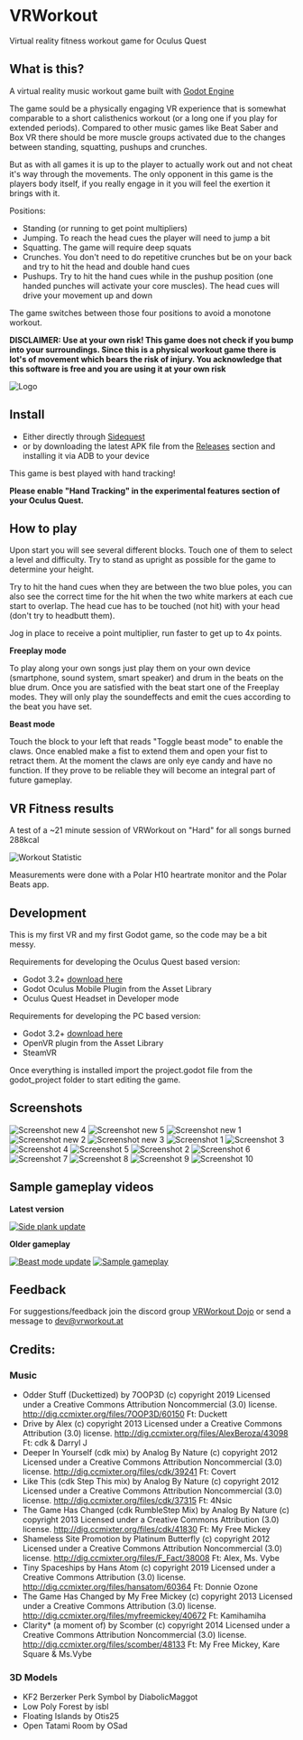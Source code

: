 # VRWorkout
Virtual reality fitness workout game for Oculus Quest

## What is this?

A virtual reality music workout game built with [Godot Engine](https://godotengine.org/)

The game sould be a physically engaging VR experience that is somewhat comparable to a short calisthenics workout (or a long one if you play for extended periods). Compared to other music games like Beat Saber and Box VR there should be more muscle groups activated due to the changes between standing, squatting, pushups and crunches. 

But as with all games it is up to the player to actually work out and not cheat it's way through the movements. The only opponent in this game is the players body itself, if you really engage in it you will feel the exertion it brings with it.

Positions:

* Standing (or running to get point multipliers)
* Jumping. To reach the head cues the player will need to jump a bit
* Squatting. The game will require deep squats
* Crunches. You don't need to do repetitive crunches but be on your back and try to hit the head and double hand cues
* Pushups. Try to hit the hand cues while in the pushup position (one handed punches will activate your core muscles). The head cues will drive your movement up and down

The game switches between those four positions to avoid a monotone workout.

**DISCLAIMER: Use at your own risk! This game does not check if you bump into your surroundings. Since this is a physical workout game there is lot's of movement which bears the risk of injury. You acknowledge that this software is free and you are using it at your own risk**

![Logo](https://github.com/mgschwan/VRWorkout/blob/master/web_assets/vrworkout_logo_new.jpg)

## Install

* Either directly through [Sidequest](https://sidequestvr.com/#/app/413) 
* or by downloading the latest APK file from the [Releases](https://github.com/mgschwan/VRWorkout/releases) section and installing it via ADB to your device

This game is best played with hand tracking!

__Please enable "Hand Tracking" in the experimental features section of your Oculus Quest.__


## How to play


Upon start you will see several different blocks. Touch one of them to select a level and difficulty. 
Try to stand as upright as possible for the game to determine your height.

Try to hit the hand cues when they are between the two blue poles, you can also see the correct time for the hit when the two white markers at each cue start to overlap. The head cue has to be touched (not hit) with your head (don't try to headbutt them).

Jog in place to receive a point multiplier, run faster to get up to 4x points.

__Freeplay mode__

To play along your own songs just play them on your own device (smartphone, sound system, smart speaker) and drum in the beats on the blue drum. Once you are satisfied with the beat start one of the Freeplay modes. They will only play the soundeffects and emit the cues according to the beat you have set.

__Beast mode__

Touch the block to your left that reads "Toggle beast mode" to enable the claws. Once enabled make a fist to extend them and open your fist to retract them. At the moment the claws are only eye candy and have no function. If they prove to be reliable they will become an integral part of future gameplay.

## VR Fitness results

A test of a ~21 minute session of VRWorkout on "Hard" for all songs burned 288kcal

![Workout Statistic](https://github.com/mgschwan/VRWorkout/blob/master/web_assets/workout_statistics.jpg)

Measurements were done with a Polar H10 heartrate monitor and the Polar Beats app.

## Development

This is my first VR and my first Godot game, so the code may be a bit messy.

Requirements for developing the Oculus Quest based version:

* Godot 3.2+  [download here](https://godotengine.org/)
* Godot Oculus Mobile Plugin from the Asset Library
* Oculus Quest Headset in Developer mode

Requirements for developing the PC based version:

* Godot 3.2+ [download here](https://godotengine.org/)
* OpenVR plugin from the Asset Library
* SteamVR

Once everything is installed import the project.godot file from the godot_project folder to start editing the game.

## Screenshots
![Screenshot new 4](https://github.com/mgschwan/VRWorkout/blob/master/web_assets/vrworkout_beast_attack.jpg)
![Screenshot new 5](https://github.com/mgschwan/VRWorkout/blob/master/web_assets/vrworkout_beast_attack1.jpg)
![Screenshot new 1](https://github.com/mgschwan/VRWorkout/blob/master/web_assets/vrworkout_instructor.jpg)
![Screenshot new 2](https://github.com/mgschwan/VRWorkout/blob/master/web_assets/vrworkout_instructor2.jpg)
![Screenshot new 3](https://github.com/mgschwan/VRWorkout/blob/master/web_assets/vrworkout_instructor3.jpg)
![Screenshot 1](https://github.com/mgschwan/VRWorkout/blob/master/web_assets/vrworkout_menu.jpg)
![Screenshot 3](https://github.com/mgschwan/VRWorkout/blob/master/web_assets/vrworkout_side.jpg)
![Screenshot 4](https://github.com/mgschwan/VRWorkout/blob/master/web_assets/vrworkout_play_main.jpg)
![Screenshot 5](https://github.com/mgschwan/VRWorkout/blob/master/web_assets/vrworkout_stand.jpg)
![Screenshot 2](https://github.com/mgschwan/VRWorkout/blob/master/web_assets/vrworkout_double_punch.jpg)
![Screenshot 6](https://github.com/mgschwan/VRWorkout/blob/master/web_assets/vrworkout_main_menu.jpg)
![Screenshot 7](https://github.com/mgschwan/VRWorkout/blob/master/web_assets/vrworkout_beast_mode_claws.jpg)
![Screenshot 8](https://github.com/mgschwan/VRWorkout/blob/master/web_assets/vrworkout_claw_hit2.jpg)
![Screenshot 9](https://github.com/mgschwan/VRWorkout/blob/master/web_assets/vrworkout_claw_hit.jpg)
![Screenshot 10](https://github.com/mgschwan/VRWorkout/blob/master/web_assets/vrworkout_claw2.jpg)


## Sample gameplay videos

__Latest version__

[![Side plank update](https://img.youtube.com/vi/FWY8M-wg_mo/0.jpg)](https://www.youtube.com/watch?v=FWY8M-wg_mo)

__Older gameplay__

[![Beast mode update](https://img.youtube.com/vi/6TnzuIsVT6o/0.jpg)](https://www.youtube.com/watch?v=6TnzuIsVT6o)
[![Sample gameplay](https://img.youtube.com/vi/mSPQulHXlJo/0.jpg)](https://www.youtube.com/watch?v=mSPQulHXlJo)

## Feedback

For suggestions/feedback join the discord group [VRWorkout Dojo](https://discord.gg/Vg3vyah) or send a message to dev@vrworkout.at


## Credits:

### Music
* Odder Stuff (Duckettized) by 7OOP3D (c) copyright 2019 Licensed under a Creative Commons Attribution Noncommercial  (3.0) license. http://dig.ccmixter.org/files/7OOP3D/60150 Ft: Duckett
* Drive by Alex (c) copyright 2013 Licensed under a Creative Commons Attribution (3.0) license. http://dig.ccmixter.org/files/AlexBeroza/43098 Ft: cdk & Darryl J
* Deeper In Yourself (cdk mix) by Analog By Nature (c) copyright 2012 Licensed under a Creative Commons Attribution Noncommercial  (3.0) license. http://dig.ccmixter.org/files/cdk/39241 Ft: Covert
* Like This (cdk Step This mix) by Analog By Nature (c) copyright 2012 Licensed under a Creative Commons Attribution Noncommercial  (3.0) license. http://dig.ccmixter.org/files/cdk/37315 Ft: 4Nsic
* The Game Has Changed (cdk RumbleStep Mix) by Analog By Nature (c) copyright 2013 Licensed under a Creative Commons Attribution (3.0) license. http://dig.ccmixter.org/files/cdk/41830 Ft: My Free Mickey
* Shameless Site Promotion by Platinum Butterfly (c) copyright 2012 Licensed under a Creative Commons Attribution Noncommercial  (3.0) license. http://dig.ccmixter.org/files/F_Fact/38008 Ft: Alex, Ms. Vybe
* Tiny Spaceships by Hans Atom (c) copyright 2019 Licensed under a Creative Commons Attribution (3.0) license. http://dig.ccmixter.org/files/hansatom/60364 Ft: Donnie Ozone
* The Game Has Changed by My Free Mickey (c) copyright 2013 Licensed under a Creative Commons Attribution (3.0) license. http://dig.ccmixter.org/files/myfreemickey/40672 Ft: Kamihamiha
* Clarity* (a moment of) by Scomber (c) copyright 2014 Licensed under a Creative Commons Attribution Noncommercial  (3.0) license. http://dig.ccmixter.org/files/scomber/48133 Ft: My Free Mickey, Kare Square  & Ms.Vybe

### 3D Models

* KF2 Berzerker Perk Symbol by DiabolicMaggot
* Low Poly Forest by isbl 
* Floating Islands by Otis25 
* Open Tatami Room by OSad 
